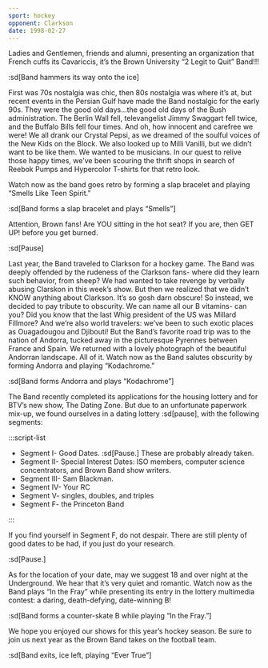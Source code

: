 ```yaml
---
sport: hockey
opponent: Clarkson
date: 1998-02-27
---
```


Ladies and Gentlemen, friends and alumni, presenting an organization that French cuffs its Cavariccis, it’s the Brown University “2 Legit to Quit” Band!!!

:sd[Band hammers its way onto the ice]

First was 70s nostalgia was chic, then 80s nostalgia was where it’s at, but recent events in the Persian Gulf have made the Band nostalgic for the early 90s. They were the good old days...the good old days of the Bush administration. The Berlin Wall fell, televangelist Jimmy Swaggart fell twice, and the Buffalo Bills fell four times. And oh, how innocent and carefree we were! We all drank our Crystal Pepsi, as we dreamed of the soulful voices of the New Kids on the Block. We also looked up to Milli Vanilli, but we didn’t want to be like them. We wanted to be musicians. In our quest to relive those happy times, we’ve been scouring the thrift shops in search of Reebok Pumps and Hypercolor T-shirts for that retro look.

Watch now as the band goes retro by forming a slap bracelet and playing “Smells Like Teen Spirit.”

:sd[Band forms a slap bracelet and plays “Smells”]

Attention, Brown fans! Are YOU sitting in the hot seat? If you are, then GET UP! before you get burned.

:sd[Pause]

Last year, the Band traveled to Clarkson for a hockey game. The Band was deeply offended by the rudeness of the Clarkson fans- where did they learn such behavior, from sheep? We had wanted to take revenge by verbally abusing Clarskon in this week’s show. But then we realized that we didn’t KNOW anything about Clarkson. It’s so gosh darn obscure! So instead, we decided to pay tribute to obscurity. We can name all our B vitamins- can you? Did you know that the last Whig president of the US was Millard Fillmore? And we’re also world travelers: we’ve been to such exotic places as Ouagadougou and Djibouti! But the Band’s favorite road trip was to the nation of Andorra, tucked away in the picturesque Pyrennes between France and Spain. We returned with a lovely photograph of the beautiful Andorran landscape. All of it. Watch now as the Band salutes obscurity by forming Andorra and playing “Kodachrome.”

:sd[Band forms Andorra and plays “Kodachrome”]

The Band recently completed its applications for the housing lottery and for BTV’s new show, The Dating Zone. But due to an unfortunate paperwork mix-up, we found ourselves in a dating lottery :sd[pause], with the following segments:

:::script-list

- Segment I- Good Dates. :sd[Pause.] These are probably already taken.
- Segment II- Special Interest Dates: ISO members, computer science concentrators, and Brown Band show writers.
- Segment III- Sam Blackman.
- Segment IV- Your RC
- Segment V- singles, doubles, and triples
- Segment F- the Princeton Band

:::

If you find yourself in Segment F, do not despair. There are still plenty of good dates to be had, if you just do your research.

:sd[Pause.]

As for the location of your date, may we suggest 18 and over night at the Underground. We hear that it’s very quiet and romantic. Watch now as the Band plays “In the Fray” while presenting its entry in the lottery multimedia contest: a daring, death-defying, date-winning B!

:sd[Band forms a counter-skate B while playing “In the Fray.”]

We hope you enjoyed our shows for this year’s hockey season. Be sure to join us next year as the Brown Band takes on the football team.

:sd[Band exits, ice left, playing “Ever True”]
